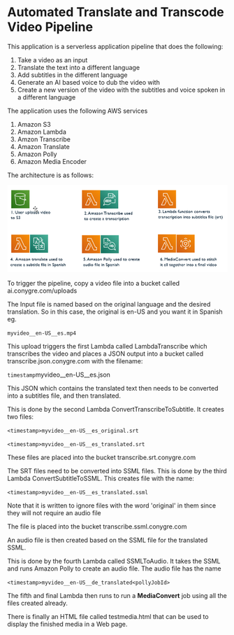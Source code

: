 # Automated Translate and Transcode Video Pipeline

This application is a serverless application pipeline that does the following:
1. Take a video as an input
2. Translate the text into a different language
3. Add subtitles in the different language
4. Generate an AI based voice to dub the video with
5. Create a new version of the video with the subtitles and voice spoken in a different language

The application uses the following AWS services
1. Amazon S3
2. Amazon Lambda
3. Amzon Transcribe
5. Amazon Translate
4. Amazon Polly
5. Amazon Media Encoder

The architecture is as follows:

![Architecture Diagram](/architecture.png)

To trigger the pipeline, copy a video file into a bucket called ai.conygre.com/uploads

The Input file is named based on the original language 
and the desired translation. So in this case, the 
original is en-US and you want it in Spanish
eg.

```myvideo__en-US__es.mp4```

This upload triggers the first Lambda called LambdaTranscribe which transcribes the video 
and places a JSON output into a bucket called transcribe.json.conygre.com with the filename:

```timestamp```myvideo__en-US__es.json

This JSON which contains the translated text then needs to be converted into a subtitles file, and then translated.

This is done by the second Lambda ConvertTranscribeToSubtitle.
It creates two files:

```<timestamp>myvideo__en-US__es_original.srt```

```<timestamp>myvideo__en-US__es_translated.srt```

These files are placed into the bucket transcribe.srt.conygre.com

The SRT files need to be converted into SSML files. This is done by the third Lambda ConvertSubtitleToSSML. This creates file with the name:

```<timestamp>myvideo__en-US__es_translated.ssml```

Note that it is written to ignore files with the word 'original' in them since they will not require an audio file

The file is placed into the bucket transcribe.ssml.conygre.com

An audio file is then created based on the SSML file for the translated SSML.

This is done by the fourth Lambda called SSMLToAudio. It takes the SSML and runs Amazon Polly to create an audio file. The audio file has the name

```<timestamp>myvideo__en-US__de_translated<pollyJobId>```

The fifth and final Lambda then runs to run a **MediaConvert** job using all the files created already.

There is finally an HTML file called testmedia.html that can be used to display the finished media in a Web page.